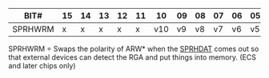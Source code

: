 | BIT# | 15 | 14 | 13 | 12 | 11 | 10 | 09 | 08 | 07 | 06 | 05 | 04 | 03 | 02 | 01 | 00 |
|------|----|----|----|----|----|----|----|----|----|----|----|----|----|----|----|----|
| SPRHWRM | x |  x |  x |  x |  x | v10 | v9 | v8 | v7 | v6 | v5 | v4 | v3 | v2 | v1 | v0 |

SPRHWRM = Swaps the polarity of ARW* when the [SPRHDAT](SPRHDAT.md) comes
out so that external devices can detect the RGA and put
things into memory. (ECS and later chips only)